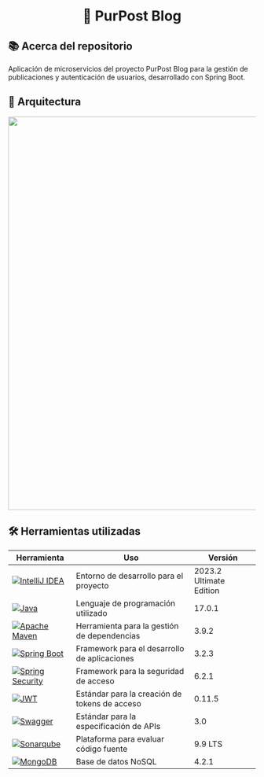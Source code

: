 <h1 align="center">📇 PurPost Blog</h1>

## 📚 Acerca del repositorio
Aplicación de microservicios del proyecto PurPost Blog para la gestión de publicaciones y autenticación de usuarios, desarrollado con Spring Boot.


## 📌 Arquitectura
<img src="https://github.com/misicode/Server-PurPostBlog/assets/88341114/d0770331-3b63-4709-9309-5ccf4210a478" width=800 />


## 🛠️ Herramientas utilizadas

| Herramienta    | Uso                                                                                                                  | Versión |
| -------------- | -------------------------------------------------------------------------------------------------------------------- | ------- |
| [![IntelliJ IDEA](https://img.shields.io/badge/IntelliJ_IDEA-000000.svg?style=for-the-badge&logo=intellij-idea&logoColor=white)](https://www.jetbrains.com/idea/download/) | Entorno de desarrollo para el proyecto | 2023.2 Ultimate Edition
| [![Java](https://img.shields.io/badge/java-%23ED8B00.svg?style=for-the-badge&logo=openjdk&logoColor=white)](https://dev.java)                                              | Lenguaje de programación utilizado | 17.0.1
| [![Apache Maven](https://img.shields.io/badge/Maven-C71A36?style=for-the-badge&logo=Apache%20Maven&logoColor=white)](https://maven.apache.org)                             | Herramienta para la gestión de dependencias | 3.9.2
| [![Spring Boot](https://img.shields.io/badge/Spring_Boot-F2F4F9?style=for-the-badge&logo=spring-boot)](https://spring.io/projects/spring-boot/)                            | Framework para el desarrollo de aplicaciones | 3.2.3
| [![Spring Security](https://img.shields.io/badge/Spring_Security-6DB33F?style=for-the-badge&logo=Spring-Security&logoColor=white)](https://spring.io/projects/spring-security/) | Framework para la seguridad de acceso | 6.2.1
| [![JWT](https://img.shields.io/badge/JWT-black?style=for-the-badge&logo=JSON%20web%20tokens)](https://jwt.io)                                                              | Estándar para la creación de tokens de acceso | 0.11.5
| [![Swagger](https://img.shields.io/badge/-Swagger-%23Clojure?style=for-the-badge&logo=swagger&logoColor=white)](https://swagger.io/specification/)                         | Estándar para la especificación de APIs | 3.0
| [![Sonarqube](https://img.shields.io/badge/SonarQube-black?style=for-the-badge&logo=sonarqube&logoColor=4E9BCD)](https://docs.sonarsource.com/sonarqube/9.9/)              | Plataforma para evaluar código fuente | 9.9 LTS
| [![MongoDB](https://img.shields.io/badge/MongoDB-4EA94B?style=for-the-badge&logo=mongodb&logoColor=white)](https://www.mongodb.com/es/what-is-mongodb)                     | Base de datos NoSQL | 4.2.1

